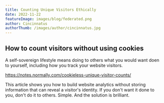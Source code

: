 ```yaml
---
title: Counting Unique Visitors Ethically
date: 2022-11-22
featureImage: images/blog/federated.png
author: Cincinnatus
authorThumb: /images/author/cincinnatus.jpg
---
```


## How to count visitors without using cookies

A self-sovereign lifestyle means doing to others what you would want doen to yourself, including how you track your website visitors.

https://notes.normally.com/cookieless-unique-visitor-counts/

This article shows you how to build website analytics without storing information that can reveal a visitor's identity. If you don't want it done to you, don't do it to others. Simple. And the solution is brilliant.
